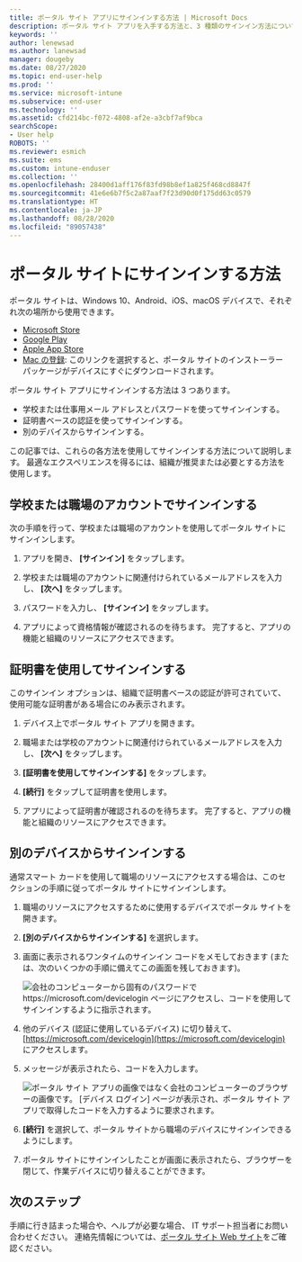 ```yaml
---
title: ポータル サイト アプリにサインインする方法 | Microsoft Docs
description: ポータル サイト アプリを入手する方法と、3 種類のサインイン方法について説明します。
keywords: ''
author: lenewsad
ms.author: lanewsad
manager: dougeby
ms.date: 08/27/2020
ms.topic: end-user-help
ms.prod: ''
ms.service: microsoft-intune
ms.subservice: end-user
ms.technology: ''
ms.assetid: cfd214bc-f072-4808-af2e-a3cbf7af9bca
searchScope:
- User help
ROBOTS: ''
ms.reviewer: esmich
ms.suite: ems
ms.custom: intune-enduser
ms.collection: ''
ms.openlocfilehash: 28400d1aff176f83fd98b8ef1a825f468cd8847f
ms.sourcegitcommit: 41e6e6b7f5c2a87aaf7f23d90d0f175dd63c0579
ms.translationtype: HT
ms.contentlocale: ja-JP
ms.lasthandoff: 08/28/2020
ms.locfileid: "89057438"
---
```

# <a name="how-to-sign-in-to-company-portal"></a>ポータル サイトにサインインする方法  

ポータル サイトは、Windows 10、Android、iOS、macOS デバイスで、それぞれ次の場所から使用できます。 

* [Microsoft Store](https://go.microsoft.com/fwlink/?linkid=2141417)  
* [Google Play](https://go.microsoft.com/fwlink/?linkid=2141416)  
* [Apple App Store](https://go.microsoft.com/fwlink/?linkid=2141414)  
* [Mac の登録](https://go.microsoft.com/fwlink/?linkid=853070): このリンクを選択すると、ポータル サイトのインストーラー パッケージがデバイスにすぐにダウンロードされます。  

ポータル サイト アプリにサインインする方法は 3 つあります。

* 学校または仕事用メール アドレスとパスワードを使ってサインインする。  
* 証明書ベースの認証を使ってサインインする。  
* 別のデバイスからサインインする。   

この記事では、これらの各方法を使用してサインインする方法について説明します。 最適なエクスペリエンスを得るには、組織が推奨または必要とする方法を使用します。 


## <a name="sign-in-with-school-or-work-account"></a>学校または職場のアカウントでサインインする    
次の手順を行って、学校または職場のアカウントを使用してポータル サイトにサインインします。 

1. アプリを開き、 **[サインイン]** をタップします。  

2. 学校または職場のアカウントに関連付けられているメールアドレスを入力し、 **[次へ]** をタップします。

3. パスワードを入力し、 **[サインイン]** をタップします。


4. アプリによって資格情報が確認されるのを待ちます。 完了すると、アプリの機能と組織のリソースにアクセスできます。  

## <a name="sign-in-with-certificate"></a>証明書を使用してサインインする  
このサインイン オプションは、組織で証明書ベースの認証が許可されていて、使用可能な証明書がある場合にのみ表示されます。  

1. デバイス上でポータル サイト アプリを開きます。  

2. 職場または学校のアカウントに関連付けられているメールアドレスを入力し、 **[次へ]** をタップします。   

3. **[証明書を使用してサインインする]** をタップします。  

4. **[続行]** をタップして証明書を使用します。  
5. アプリによって証明書が確認されるのを待ちます。 完了すると、アプリの機能と組織のリソースにアクセスできます。  

## <a name="sign-in-via-another-device"></a>別のデバイスからサインインする    

通常スマート カードを使用して職場のリソースにアクセスする場合は、このセクションの手順に従ってポータル サイトにサインインします。  

1. 職場のリソースにアクセスするために使用するデバイスでポータル サイトを開きます。  

2. **[別のデバイスからサインインする]** を選択します。  

3. 画面に表示されるワンタイムのサインイン コードをメモしておきます (または、次のいくつかの手順に備えてこの画面を残しておきます)。 

   ![会社のコンピューターから固有のパスワードで https://microsoft.com/devicelogin ページにアクセスし、コードを使用してサインインするように指示されます。](./media/cp_ios_aad_signin_after_1804_006.png)

3. 他のデバイス (認証に使用しているデバイス) に切り替えて、[https://microsoft.com/devicelogin](https://microsoft.com/devicelogin) にアクセスします。  

4. メッセージが表示されたら、コードを入力します。  

   ![ポータル サイト アプリの画像ではなく会社のコンピューターのブラウザーの画像です。 [デバイス ログイン] ページが表示され、ポータル サイト アプリで取得したコードを入力するように要求されます。](../fundamentals/media/whats-new-app-ui/cp_ios_aad_signin_from_another_device_after_1704_004.png)

4. __[続行]__ を選択して、ポータル サイトから職場のデバイスにサインインできるようにします。   

5. ポータル サイトにサインインしたことが画面に表示されたら、ブラウザーを閉じて、作業デバイスに切り替えることができます。  


## <a name="next-steps"></a>次のステップ  

手順に行き詰まった場合や、ヘルプが必要な場合、 IT サポート担当者にお問い合わせください。 連絡先情報については、[ポータル サイト Web サイト](https://go.microsoft.com/fwlink/?linkid=2010980)をご確認ください。  
